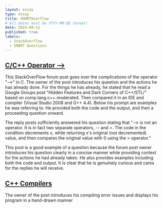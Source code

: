 ```yaml
---
layout: essay
type: essay
title: SMARTOverflow
# All dates must be YYYY-MM-DD format!
date: 2024-09-12
published: true
labels:
  - StackOverflow
  - SMART Questions
---
```


##  <a href="https://stackoverflow.com/questions/1642028/what-is-the-operator-in-c-c">C/C++ Operator --></a>
This StackOverFlow forum post goes over the complications of the operator "-->" in C. The owner of the post introduces his question and the actions he has already done. For the things he has already, he stated that he read a Google Groups post "Hidden Features and Dark Corners of C++/STL/" based on comp.lang.c++.moderated. Then compared it in an IDE and compiler (Visual Studio 2008 and G++ 4.4). Below his prompt are examples he was referring to. He provided both the code and the output, and then a proceeding question onward. 

The reply posts sufficiently answered his question stating that "--> is not an operator. It is in fact two separate operators, -- and >. The code in the condition decrements x, while returning x's original (not decremented) value, and then compares the original value with 0 using the > operator."

This post is a good example of a question because the forum post owner introduces his 
question clearly in a concise manner while providing context for the actions he had already taken. He also provides examples including both the code and output. It is clear that he is genuinely curious and cares for the replies he will receive.

## <a href="https://stackoverflow.com/questions/5508110/why-is-this-program-erroneously-rejected-by-three-c-compilers">C++ Compilers</a>
The owner of the post introduces his compiling error issues and displays his program in a hand-drawn manner

